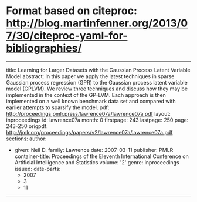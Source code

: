 # Format based on citeproc: http://blog.martinfenner.org/2013/07/30/citeproc-yaml-for-bibliographies/
---
title: Learning for Larger Datasets with the Gaussian Process Latent Variable Model
abstract: In this paper we apply the latest techniques in sparse Gaussian process
  regression (GPR) to the Gaussian process latent variable model (GPLVM). We review
  three techniques and discuss how they may be implemented in the context of the GP-LVM.
  Each approach is then implemented on a well known benchmark data set and compared
  with earlier attempts to sparsify the model.
pdf: http://proceedings.pmlr.press/lawrence07a/lawrence07a.pdf
layout: inproceedings
id: lawrence07a
month: 0
firstpage: 243
lastpage: 250
page: 243-250
origpdf: http://jmlr.org/proceedings/papers/v2/lawrence07a/lawrence07a.pdf
sections: 
author:
- given: Neil D.
  family: Lawrence
date: 2007-03-11
publisher: PMLR
container-title: Proceedings of the Eleventh International Conference on Artificial
  Intelligence and Statistics
volume: '2'
genre: inproceedings
issued:
  date-parts:
  - 2007
  - 3
  - 11
---

